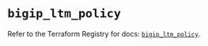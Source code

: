 # `bigip_ltm_policy`

Refer to the Terraform Registry for docs: [`bigip_ltm_policy`](https://registry.terraform.io/providers/f5networks/bigip/1.24.1/docs/resources/ltm_policy).
